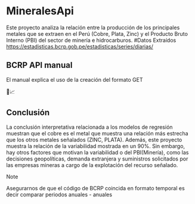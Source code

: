 # MineralesApi
Este proyecto analiza la relación entre la producción de los principales metales que se extraen en el Perú (Cobre, Plata, Zinc) y el Producto Bruto Interno (PBI) del sector de minería e hidrocarburos.
#Datos Extraídos https://estadisticas.bcrp.gob.pe/estadisticas/series/diarias/
## BCRP API manual
El manual explica el uso de la creación del formato GET

📑📈
## Conclusión
La conclusión interpretativa relacionada a los modelos de regresión muestran que el cobre es el metal que muestra una relación más estrecha que los otros metales señalados (ZINC, PLATA). Además, este proyecto muestra la relación de la variabilidad mostrada en un 90%. Sin embargo, hay otros factores que motivan la variabilidad o del PBI(Minería), como las decisiones geopolíticas, demanda extranjera y suministros solicitados por las empresas mineras a cargo de la explotación del recurso señalado.







> [!NOTE]
> Asegurarnos de que el código de BCRP coincida en formato temporal es decir comparar periodos anuales - anuales  
